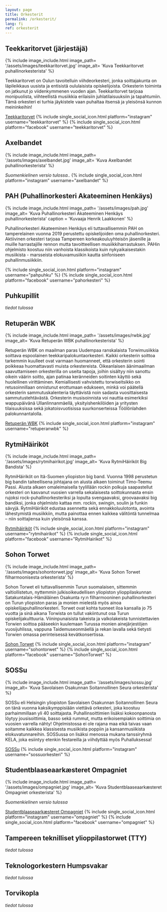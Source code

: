 ```yaml
---
layout: page
title: Orkesterit
permalink: /orkesterit/
lang: fi
ref: orkesterit
---
```

## Teekkaritorvet (järjestäjä)
{% include image_include.html
  image_path= '/assets/images/teekkaritorvet.jpg'
  image_alt= 'Kuva Teekkaritorvet puhallinorkesterista'
%}

Teekkaritorvet on Oulun tavoitelluin viihdeorkesteri, jonka soittajakunta on läpileikkaus uusista ja entisistä oululaisista opiskelijoista. Orkesterin toiminta on jatkunut jo viidenkymmenen vuoden ajan. Teekkaritorvet tarjoaa monipuolista, viihteellistä musiikkia erilaisiin juhlatilaisuuksiin ja tapahtumiin. Tämä orkesteri ei turhia jäykistele vaan puhaltaa itsensä ja yleisönsä kunnon meininkeihin!

[Teekkaritorvet](https://www.teekkaritorvet.com/)
{% include single_social_icon.html platform="instagram" username="teekkaritorvet" %}
{% include single_social_icon.html platform="facebook" username="teekkaritorvet" %}

## Axelbandet

{% include image_include.html
  image_path= '/assets/images/axelbandet.jpg'
  image_alt= 'Kuva Axelbandet puhallinorkesterista'
%}

*Suomenkielinen versio tulossa..*
{% include single_social_icon.html platform="instagram" username="axelbandet" %}

## PAH (Puhallinorkesteri Akateeminen Henkäys)

{% include image_include.html
  image_path= '/assets/images/pah.jpg'
  image_alt= 'Kuva Puhallinorkesteri Akateeminen Henkäys puhallinorkesterista'
  caption = 'Kuvaaja Henrik Laakkonen'
%}

Puhallinorkesteri Akateeminen Henkäys eli tuttavallisemmin PAH on tamperelainen vuonna 2019 perustettu opiskelijoiden oma puhallinorkesteri. Aktiivinen orkesteri tarjoaa Tampereen korkeakouluyhteisön jäsenille ja muille harrastajille rennon mutta tavoitteellisen musiikkiharrastuksen. PAHin ohjelmisto koostuu niin vanhoista klassikoista kuin nykyaikaisestakin musiikista - marsseista elokuvamusiikin kautta sinfoniseen puhallinmusiikkiin.

{% include single_social_icon.html platform="instagram" username="pahpuhku" %}
{% include single_social_icon.html platform="facebook" username="pahorkesteri" %}

## Puhkupillit
 
 *tiedot tulossa*

## Retuperän WBK

{% include image_include.html
  image_path= '/assets/images/rwbk.jpg'
  image_alt= 'Kuva Retuperän WBK puhallinorkesterista'
%}

Retuperän WBK on maailman paras Uudempaa ranskalaista Torwimusiikkia soittava espoolainen teekkaripalokuntaorkesteri. Kaikki orkesterin soittoa tarkemmin kuulleet ovat varmaan huomanneet, että orkesterin sointi poikkeaa huomattavasti muista orkestereista. Oikeanlaisen äänimaailman saavuttamiseen orkesterilla on useita tapoja, joihin sisältyy niin sanottu oikein väärin soitto, ajan patinaa keränneiden soitinten käyttö sekä huolellinen virittäminen. Kemiallisesti vahvistettu torwiseitsikko on retusoinnillaan onnistunut erottumaan edukseen, minkä voi päätellä orkesterin sammutuskalenteria täyttävistä noin sadasta vuosittaisesta sammutustehtävästä. Orkesterin musisoinnista voi nauttia esimerkiksi wappupäivänä Ullanlinnanmäellä, yksityishenkilöiden ja yritysten tilaisuuksissa sekä jokatoisvuotisissa suurkonserteissa Töölönlahden palokunnantalolla.

[Retuperän WBK](https://rwbk.fi/)
{% include single_social_icon.html platform="instagram" username="retuperanwbk" %}

## RytmiHäiriköt

{% include image_include.html
  image_path= '/assets/images/rytmihairikot.jpg'
  image_alt= 'Kuva RytmiHäiriköt Big Bandista'
%}

RytmiHäiriköt on Itä-Suomen yliopiston big band. Vuonna 1998  perustetun big bandin taiteellisena johtajana on alusta alkaen toiminut Timo-Teemu Passi. Alusta alkaen omaleimaisella tyylillään rockin polkuja saapastellut orkesteri on kasvanut vuosien varrella sekalaisesta soittokunnasta  ensin rujoksi rock-puhallinorkesteriksi ja lopulta svengaavaksi, groovaavaksi big bandiksi, jonka ohjelmisto kattaa mm. rockin, swingin, soulin ja funkin sävyjä. 
RytmiHäiriköt edustaa asennetta sekä ennakkoluulotonta, avointa lähestymistä musiikkiin, mutta painottaa ennen kaikkea välitöntä tunnelmaa – niin soittajiensa kuin yleisönsä kanssa. 

[Rytmihäiriköt](https://www.rytmihairikot.fi/)
{% include single_social_icon.html platform="instagram" username="rytmihairikot" %}
{% include single_social_icon.html platform="facebook" username="RytmiHairikot" %}

## Sohon Torwet

{% include image_include.html
  image_path= '/assets/images/sohontorwet.jpg'
  image_alt= 'Kuva Sohon Torwet filharmoonisesta orkesterista'
%}

Sohon Torwet eli tuttavallisemmin Turun suomalaisen, sittemmin valtiollistetun, nyttemmin julkisoikeudellisen yliopiston ylioppilaskunnan Satakuntalais-Hämäläinen Osakunta ry:n filharmooninen puhallinorkesteri on Turun yliopiston paras ja monien mielestä myös ainoa opiskelijapuhallinorkesteri. Torwet ovat kohta tuoneet iloa kansalla jo 75 vuotta ja sinä aikana Torwista on tullut vakiintunut osa Turun opiskelijakulttuuria. Viininpunaisista takeista ja valkolakeista tunnistettavien Torwien soittoa pääseekin kuulemaan Turussa monien ainejärjestöjen vuosijuhlissa, vappuna Taidemuseonmäellä ja rekan lavalla sekä tietysti Torwien omassa perinteisessä kevätkonsertissa.

[Sohon Torwet](https://sohontorwet.com/)
{% include single_social_icon.html platform="instagram" username="sohontorwet" %}
{% include single_social_icon.html platform="facebook" username="SohonTorwet" %}

## SOSSu

{% include image_include.html
  image_path= '/assets/images/sossu.jpg'
  image_alt= 'Kuva Savolaisen Osakunnan Soitannollinen Seura orkesterista'
%}

SOSSu eli Helsingin yliopiston Savolaisen Osakunnan Soitannollinen Seura on tänä vuonna kaksikymppisiään viettävä orkesteri, joka koostuu parhaimmillaan yli 40 soittajasta. Puhallinsoittimien lisäksi kokoonpanosta löytyy jousisoittimia, basso sekä rummut, mutta erikoisempiakin soittimia on vuosien varrella nähty! Ohjelmistossa ei ole rajana maa eikä taivas vaan soitamme kaikkea klassisesta musiikista poppiin ja kansanmusiikista elokuvatunnareihin. SOSSussa on lisäksi menossa mukana tanssiryhmä KELA, joka esiintyy etenkin festareilla ja viihdyttää myös Puhalluksessa!

[SOSSu](https://sossu-orkesteri.fi/)
{% include single_social_icon.html platform="instagram" username="sossuorkesteri" %}

## Studentblaaseaarkæsteret Ompagniet

{% include image_include.html
  image_path= '/assets/images/ompagniet.jpg'
  image_alt= 'Kuva Studentblaaseaarkæsteret Ompagniet orkesterista'
%}

*Suomenkielinen versio tulossa*

[Studentblaaseaarkæsteret Ompagniet](https://www.samfunnetuit.no/)
{% include single_social_icon.html platform="instagram" username="ompagniet" %}
{% include single_social_icon.html platform="facebook" username="ompagniet" %}

## Tampereen teknilliset ylioppilastorwet (TTY)
*tiedot tulossa*

## Teknologorkestern Humpsvakar
*tiedot tulossa*

## Torvikopla

*tiedot tulossa*





